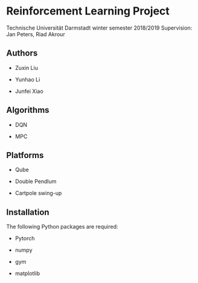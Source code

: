 # Reinforcement Learning Project
Technische Universität Darmstadt winter semester 2018/2019
Supervision: Jan Peters, Riad Akrour

## Authors
+ Zuxin Liu

+ Yunhao Li

+ Junfei Xiao

## Algorithms
+ DQN

+ MPC

## Platforms
+ Qube

+ Double Pendlum

+ Cartpole swing-up

## Installation
The following Python packages are required:

+ Pytorch

+ numpy

+ gym

+ matplotlib
